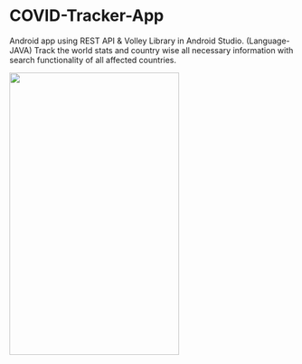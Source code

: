 # COVID-Tracker-App
Android app using REST API & Volley Library in Android Studio.
(Language-JAVA)
Track the world stats and country wise all necessary information with search functionality of all affected countries.

<img src="https://user-images.githubusercontent.com/87389299/125575893-9417fe41-807d-46ea-89cf-2edc6ce8ae42.jpg" width="300" height="500">

